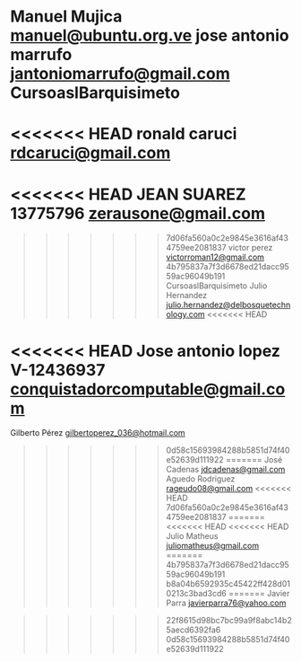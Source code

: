 Manuel Mujica manuel@ubuntu.org.ve
jose antonio marrufo
jantoniomarrufo@gmail.com
CursoaslBarquisimeto
====================
<<<<<<< HEAD
ronald caruci
rdcaruci@gmail.com
=======
<<<<<<< HEAD
JEAN SUAREZ
13775796
zerausone@gmail.com
=======
>>>>>>> 7d06fa560a0c2e9845e3616af434759ee2081837
victor perez
victorroman12@gmail.com
>>>>>>> 4b795837a7f3d6678ed21dacc9559ac96049b191
CursoaslBarquisimeto
Julio Hernandez julio.hernandez@delbosquetechnology.com
<<<<<<< HEAD

<<<<<<< HEAD
Jose antonio lopez V-12436937 conquistadorcomputable@gmail.com
=======
Gilberto Pérez
gilbertoperez_036@hotmail.com
>>>>>>> 0d58c15693984288b5851d74f40e52639d111922
=======
José Cadenas jdcadenas@gmail.com
Aguedo Rodriguez
rageudo08@gmail.com
<<<<<<< HEAD
>>>>>>> 7d06fa560a0c2e9845e3616af434759ee2081837
=======
<<<<<<< HEAD
<<<<<<< HEAD
Julio Matheus juliomatheus@gmail.com
=======
>>>>>>> 4b795837a7f3d6678ed21dacc9559ac96049b191
>>>>>>> b8a04b6592935c45422ff428d010213c3bad3cd6
=======
Javier Parra javierparra76@yahoo.com

>>>>>>> 22f8615d98bc7bc99a9f8abc14b25aecd6392fa6
>>>>>>> 0d58c15693984288b5851d74f40e52639d111922
